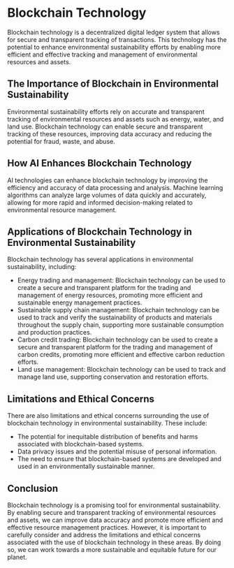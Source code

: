 Blockchain Technology
===========================================================================================

Blockchain technology is a decentralized digital ledger system that allows for secure and transparent tracking of transactions. This technology has the potential to enhance environmental sustainability efforts by enabling more efficient and effective tracking and management of environmental resources and assets.

The Importance of Blockchain in Environmental Sustainability
------------------------------------------------------------

Environmental sustainability efforts rely on accurate and transparent tracking of environmental resources and assets such as energy, water, and land use. Blockchain technology can enable secure and transparent tracking of these resources, improving data accuracy and reducing the potential for fraud, waste, and abuse.

How AI Enhances Blockchain Technology
-------------------------------------

AI technologies can enhance blockchain technology by improving the efficiency and accuracy of data processing and analysis. Machine learning algorithms can analyze large volumes of data quickly and accurately, allowing for more rapid and informed decision-making related to environmental resource management.

Applications of Blockchain Technology in Environmental Sustainability
---------------------------------------------------------------------

Blockchain technology has several applications in environmental sustainability, including:

* Energy trading and management: Blockchain technology can be used to create a secure and transparent platform for the trading and management of energy resources, promoting more efficient and sustainable energy management practices.
* Sustainable supply chain management: Blockchain technology can be used to track and verify the sustainability of products and materials throughout the supply chain, supporting more sustainable consumption and production practices.
* Carbon credit trading: Blockchain technology can be used to create a secure and transparent platform for the trading and management of carbon credits, promoting more efficient and effective carbon reduction efforts.
* Land use management: Blockchain technology can be used to track and manage land use, supporting conservation and restoration efforts.

Limitations and Ethical Concerns
--------------------------------

There are also limitations and ethical concerns surrounding the use of blockchain technology in environmental sustainability. These include:

* The potential for inequitable distribution of benefits and harms associated with blockchain-based systems.
* Data privacy issues and the potential misuse of personal information.
* The need to ensure that blockchain-based systems are developed and used in an environmentally sustainable manner.

Conclusion
----------

Blockchain technology is a promising tool for environmental sustainability. By enabling secure and transparent tracking of environmental resources and assets, we can improve data accuracy and promote more efficient and effective resource management practices. However, it is important to carefully consider and address the limitations and ethical concerns associated with the use of blockchain technology in these areas. By doing so, we can work towards a more sustainable and equitable future for our planet.
